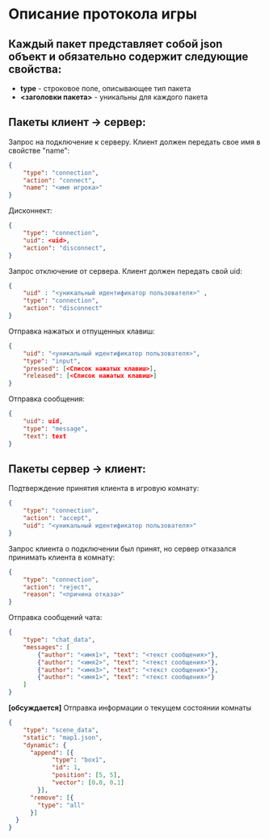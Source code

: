 # Описание протокола игры

## Каждый пакет представляет собой json объект и обязательно содержит следующие свойства:
- **type** - строковое поле, описывающее тип пакета
- **<заголовки пакета>** - уникальны для каждого пакета

## Пакеты клиент -> сервер:

Запрос на подключение к серверу. Клиент должен передать свое имя в свойстве "name":
```json
{
    "type": "connection",
    "action": "connect",
    "name": "<имя игрока>"
}
```

Дисконнект:
```json
{
    "type": "connection",
    "uid": <uid>,
    "action": "disconnect",
}
```

Запрос отключение от сервера. Клиент должен передать свой uid:
```json
{
    "uid" : "<уникальный идентификатор пользователя>" ,
    "type": "connection",
    "action": "disconnect"
}
```

Отправка нажатых и отпущенных клавиш:
```json
{
    "uid": "<уникальный идентификатор пользователя>",
    "type": "input",
    "pressed": [<Список нажатых клавиш>],
    "released": [<Список нажатых клавиш>]
}
```

Отправка сообщения:
```json
{
    "uid": uid,
    "type": "message",
    "text": text
}
```

## Пакеты сервер -> клиент:

Подтверждение принятия клиента в игровую комнату:
```json
{
    "type": "connection",
    "action": "accept",
    "uid": "<уникальный идентификатор пользователя>"
}
```

Запрос клиента о подключении был принят, но сервер отказался принимать клиента в комнату:
```json
{
    "type": "connection",
    "action": "reject",
    "reason": "<причина отказа>"
}
```

Отправка сообщений чата:
```json
{
    "type": "chat_data",
    "messages": [
        {"author": "<имя1>", "text": "<текст сообщения>"},
        {"author": "<имя2>", "text": "<текст сообщения>"},
        {"author": "<имя3>", "text": "<текст сообщения>"},
        {"author": "<имя1>", "text": "<текст сообщения>"}
    ]
}
```

**[обсуждается]**
Отправка информации о текущем состоянии комнаты
```json
{
    "type": "scene_data",
    "static": "map1.json",
    "dynamic": {
      "append": [{
            "type": "box1",
            "id": 1,
            "position": [5, 5],
            "vector": [0.0, 0.1]
        }],
      "remove": [{
        "type": "all"
      }]
  }
}
```